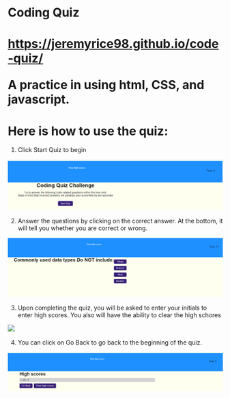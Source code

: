 <h1>Coding Quiz<h1>

https://jeremyrice98.github.io/code-quiz/

A practice in using html, CSS, and javascript.  

<h1>Here is how to use the quiz:</h1>

1. Click Start Quiz to begin

<img src="images/front.png">

2. Answer the questions by clicking on the correct answer.  At the bottom, it will tell you whether you are correct or wrong.
<img src="images/Question.png">

3. Upon completing the quiz, you will be asked to enter your initials to enter high scores.  You also will have the ability to clear the high schores 
<img src="images/Initial.png">

4. You can click on Go Back to go back to the beginning of the quiz. 
<img src="images/score.png">